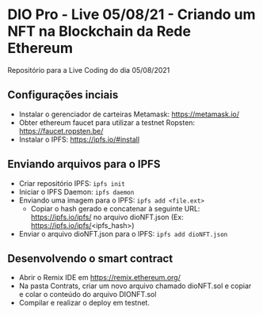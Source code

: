 # DIO Pro - Live 05/08/21 - Criando um NFT na Blockchain da Rede Ethereum

Repositório para a Live Coding do dia 05/08/2021

## Configurações inciais

- Instalar o gerenciador de carteiras Metamask: https://metamask.io/
- Obter ethereum faucet para utilizar a testnet Ropsten: https://faucet.ropsten.be/
- Instalar o IPFS: https://ipfs.io/#install

## Enviando arquivos para o IPFS

- Criar repositório IPFS: ```ipfs init```
- Iniciar o IPFS Daemon: ```ipfs daemon```
- Enviando uma imagem para o IPFS: ```ipfs add <file.ext>```
  - Copiar o hash gerado e concatenar à seguinte URL: https://ipfs.io/ipfs/ no arquivo dioNFT.json (Ex: https://ipfs.io/ipfs/<ipfs_hash>)
- Enviar o arquivo dioNFT.json para o IPFS: ```ipfs add dioNFT.json```

## Desenvolvendo o smart contract

 - Abrir o Remix IDE em https://remix.ethereum.org/
 - Na pasta Contrats, criar um novo arquivo chamado dioNFT.sol e copiar e colar o conteúdo do arquivo DIONFT.sol
 - Compilar e realizar o deploy em testnet.
